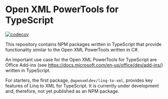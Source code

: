 # Open XML PowerTools for TypeScript

[![codecov](https://codecov.io/gh/OpenXmlDev/ts-oxpt/branch/main/graph/badge.svg?token=43I75GLRHM)](https://codecov.io/gh/OpenXmlDev/ts-oxpt)

This repository contains NPM packages written in TypeScript that provide functionality
similar to the Open XML PowerTools written in C#.

An important use case for the Open XML PowerTools for TypeScript are Office Add-ins
(see https://docs.microsoft.com/en-us/office/dev/add-ins/) written in TypeScript.

For starters, the first package, `@openxmldev/linq-to-xml`, provides key features of
Linq to XML for TypeScript. It is currently under development and, therefore, not yet
published as an NPM package.
